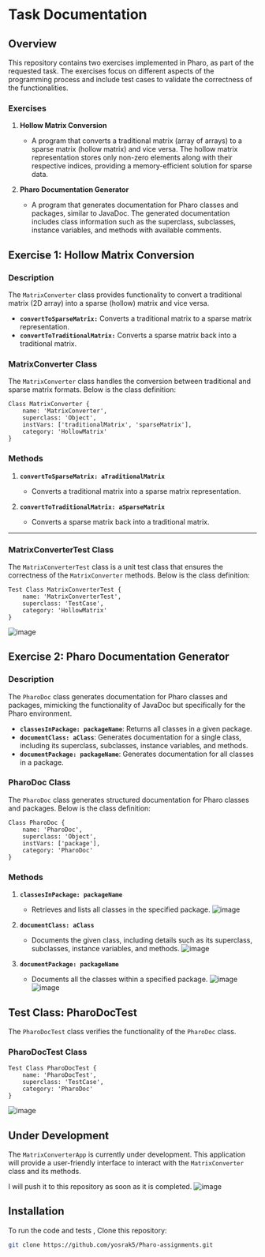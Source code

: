 # Task Documentation

## Overview

This repository contains two exercises implemented in Pharo, as part of the requested task. The exercises focus on different aspects of the programming process and include test cases to validate the correctness of the functionalities.

### Exercises

1. **Hollow Matrix Conversion**
   - A program that converts a traditional matrix (array of arrays) to a sparse matrix (hollow matrix) and vice versa. The hollow matrix representation stores only non-zero elements along with their respective indices, providing a memory-efficient solution for sparse data.
   
2. **Pharo Documentation Generator**
   - A program that generates documentation for Pharo classes and packages, similar to JavaDoc. The generated documentation includes class information such as the superclass, subclasses, instance variables, and methods with available comments.


## Exercise 1: Hollow Matrix Conversion

### Description
The `MatrixConverter` class provides functionality to convert a traditional matrix (2D array) into a sparse (hollow) matrix and vice versa. 

- **`convertToSparseMatrix:`** Converts a traditional matrix to a sparse matrix representation.
- **`convertToTraditionalMatrix:`** Converts a sparse matrix back into a traditional matrix.

### MatrixConverter Class

The `MatrixConverter` class handles the conversion between traditional and sparse matrix formats. Below is the class definition:

```smalltalk
Class MatrixConverter {
    name: 'MatrixConverter',
    superclass: 'Object',
    instVars: ['traditionalMatrix', 'sparseMatrix'],
    category: 'HollowMatrix'
}
```
### Methods

1. **`convertToSparseMatrix: aTraditionalMatrix`**
   - Converts a traditional matrix into a sparse matrix representation.
   
2. **`convertToTraditionalMatrix: aSparseMatrix`**
   - Converts a sparse matrix back into a traditional matrix.

---
### MatrixConverterTest Class

The `MatrixConverterTest` class is a unit test class that ensures the correctness of the `MatrixConverter` methods. Below is the class definition:

```smalltalk
Test Class MatrixConverterTest {
    name: 'MatrixConverterTest',
    superclass: 'TestCase',
    category: 'HollowMatrix'
}
```
![image](https://github.com/user-attachments/assets/5b4b8135-8d10-49d5-878c-3959ba052c2b)

## Exercise 2: Pharo Documentation Generator

### Description
The `PharoDoc` class generates documentation for Pharo classes and packages, mimicking the functionality of JavaDoc but specifically for the Pharo environment.

- **`classesInPackage: packageName`**: Returns all classes in a given package.
- **`documentClass: aClass`**: Generates documentation for a single class, including its superclass, subclasses, instance variables, and methods.
- **`documentPackage: packageName`**: Generates documentation for all classes in a package.

### PharoDoc Class

The `PharoDoc` class generates structured documentation for Pharo classes and packages. Below is the class definition:

```smalltalk
Class PharoDoc {
    name: 'PharoDoc',
    superclass: 'Object',
    instVars: ['package'],
    category: 'PharoDoc'
}
```
### Methods

1. **`classesInPackage: packageName`**
   - Retrieves and lists all classes in the specified package.
   ![image](https://github.com/user-attachments/assets/7fe06f65-3355-4750-a568-00d74094f896)


2. **`documentClass: aClass`**
   - Documents the given class, including details such as its superclass, subclasses, instance variables, and methods.
   ![image](https://github.com/user-attachments/assets/7469a924-9089-4a12-a2d5-9199fb55f76c)


3. **`documentPackage: packageName`**
   - Documents all the classes within a specified package.
   ![image](https://github.com/user-attachments/assets/0b414349-56be-4527-b34f-f9646684eab3)
   ![image](https://github.com/user-attachments/assets/11de9722-da8b-4ea1-9f69-1b648596605a)


## Test Class: PharoDocTest

The `PharoDocTest` class verifies the functionality of the `PharoDoc` class.




### PharoDocTest Class

```smalltalk
Test Class PharoDocTest {
    name: 'PharoDocTest',
    superclass: 'TestCase',
    category: 'PharoDoc'
}
```
![image](https://github.com/user-attachments/assets/9e5879c8-947e-49a3-8e00-c53ff8fa3848)

## Under Development 

The `MatrixConverterApp` is currently under development. This application will provide a user-friendly interface to interact with the `MatrixConverter` class and its methods. 

I will push it to this repository as soon as it is completed.
![image](https://github.com/user-attachments/assets/60edf601-b0b2-4c67-9d1f-e843a1d6e1b6)


## Installation

To run the code and tests , Clone this repository:

   ```bash
   git clone https://github.com/yosrak5/Pharo-assignments.git
```


